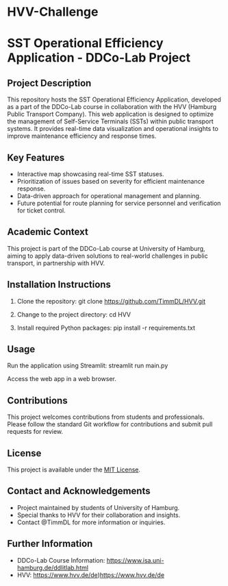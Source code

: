 # HVV-Challenge
# SST Operational Efficiency Application - DDCo-Lab Project

## Project Description
This repository hosts the SST Operational Efficiency Application, developed as a part of the DDCo-Lab course in collaboration with the HVV (Hamburg Public Transport Company). This web application is designed to optimize the management of Self-Service Terminals (SSTs) within public transport systems. It provides real-time data visualization and operational insights to improve maintenance efficiency and response times.

## Key Features
- Interactive map showcasing real-time SST statuses.
- Prioritization of issues based on severity for efficient maintenance response.
- Data-driven approach for operational management and planning.
- Future potential for route planning for service personnel and verification for ticket control.

## Academic Context
This project is part of the DDCo-Lab course at University of Hamburg, aiming to apply data-driven solutions to real-world challenges in public transport, in partnership with HVV.

## Installation Instructions
1. Clone the repository:
  git clone https://github.com/TimmDL/HVV.git

2. Change to the project directory:
  cd HVV

3. Install required Python packages:
  pip install -r requirements.txt

## Usage
Run the application using Streamlit:
  streamlit run main.py

  Access the web app in a web browser.

## Contributions
This project welcomes contributions from students and professionals. Please follow the standard Git workflow for contributions and submit pull requests for review.

## License
This project is available under the [MIT License](LICENSE).

## Contact and Acknowledgements
- Project maintained by students of University of Hamburg.
- Special thanks to HVV for their collaboration and insights.
- Contact @TimmDL for more information or inquiries.

## Further Information
- DDCo-Lab Course Information: https://www.isa.uni-hamburg.de/ddlitlab.html
- HVV: https://www.hvv.de/de)https://www.hvv.de/de

